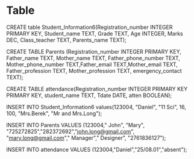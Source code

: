 # Table
CREATE table Student_Information6(Registration_number INTEGER PRIMARY KEY, Student_name TEXT, Grade TEXT, Age INTEGER, Marks DEC, Class_teacher TEXT, Parents_name TEXT);

CREATE TABLE Parents (Registration_number INTEGER PRIMARY KEY, Father_name TEXT, Mother_name TEXT, Father_phone_number TEXT, Mother_phone_number TEXT,Father_email TEXT,Mother_email TEXT, Father_profession TEXT, Mother_profession TEXT, emergency_contact TEXT);

CREATE TABLE attendance(Registration_number INTEGER PRIMARY KEY PRIMARY KEY, student_name TEXT, Tdate DATE, atten BOOLEAN);

INSERT INTO Student_Information6 values(123004, "Daniel", "11  Sci", 16, 100, "Mrs.Berek", "Mr and Mrs.Long");

INSERT INTO Parents VALUES (123004," John", "Mary", "725272825","282372692","john.long@gmail.com", "mary.long@gmail.com"," Manager"," Designer",  "2761836127");

INSERT INTO attendance VALUES (123004,"Daniel","25/08.01","absent");
